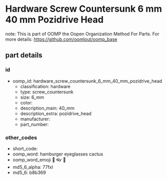 # Hardware Screw Countersunk 6 mm 40 mm Pozidrive Head  

note: This is part of OOMP the Oopen Organization Method For Parts. For more details: https://github.com/oomlout/oomp_base

##  part details





### id
* oomp_id: hardware_screw_countersunk_6_mm_40_mm_pozidrive_head
  * classification: hardware
  * type: screw_countersunk
  * size: 6_mm
  * color: 
  * description_main: 40_mm
  * description_extra: pozidrive_head
  * manufacturer: 
  * part_number: 

### other_codes
* short_code: 
* oomp_word: hamburger eyeglasses cactus
* oomp_word_emoji :hamburger: :eyeglasses: :cactus:
* md5_6_alpha: 77fxl
* md5_6: b8b369